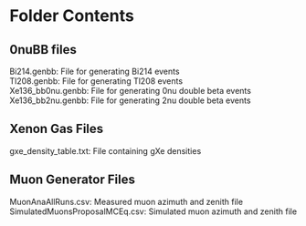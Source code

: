 # Folder Contents

## 0nuBB files
Bi214.genbb: File for generating Bi214 events  
Tl208.genbb: File for generating Tl208 events  
Xe136_bb0nu.genbb: File for generating 0nu double beta events  
Xe136_bb2nu.genbb: File for generating 2nu double beta events  

## Xenon Gas Files
gxe_density_table.txt:  File containing gXe densities

## Muon Generator Files
MuonAnaAllRuns.csv: Measured muon azimuth and zenith file  
SimulatedMuonsProposalMCEq.csv: Simulated muon azimuth and zenith file  